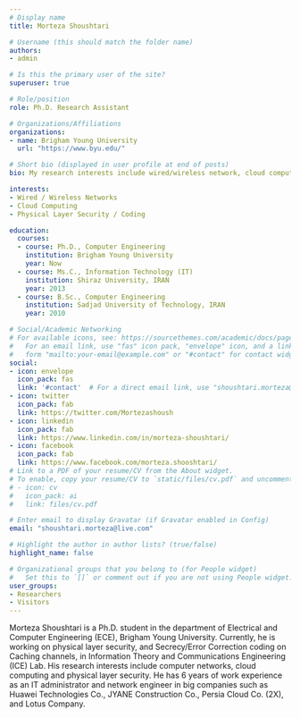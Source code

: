 ```yaml
---
# Display name
title: Morteza Shoushtari

# Username (this should match the folder name)
authors:
- admin

# Is this the primary user of the site?
superuser: true

# Role/position
role: Ph.D. Research Assistant

# Organizations/Affiliations
organizations:
- name: Brigham Young University
  url: "https://www.byu.edu/"

# Short bio (displayed in user profile at end of posts)
bio: My research interests include wired/wireless network, cloud computing and Physical Layer Security / Coding.

interests:
- Wired / Wireless Networks
- Cloud Computing
- Physical Layer Security / Coding

education:
  courses:
  - course: Ph.D., Computer Engineering
    institution: Brigham Young University
    year: Now
  - course: Ms.C., Information Technology (IT)
    institution: Shiraz University, IRAN
    year: 2013
  - course: B.Sc., Computer Engineering
    institution: Sadjad University of Technology, IRAN
    year: 2010

# Social/Academic Networking
# For available icons, see: https://sourcethemes.com/academic/docs/page-builder/#icons
#   For an email link, use "fas" icon pack, "envelope" icon, and a link in the
#   form "mailto:your-email@example.com" or "#contact" for contact widget.
social:
- icon: envelope
  icon_pack: fas
  link: '#contact'  # For a direct email link, use "shoushtari.morteza@live.com".
- icon: twitter
  icon_pack: fab
  link: https://twitter.com/Mortezashoush
- icon: linkedin
  icon_pack: fab
  link: https://www.linkedin.com/in/morteza-shoushtari/
- icon: facebook
  icon_pack: fab
  link: https://www.facebook.com/morteza.shooshtari/
# Link to a PDF of your resume/CV from the About widget.
# To enable, copy your resume/CV to `static/files/cv.pdf` and uncomment the lines below.
# - icon: cv
#   icon_pack: ai
#   link: files/cv.pdf

# Enter email to display Gravatar (if Gravatar enabled in Config)
email: "shoushtari.morteza@live.com"

# Highlight the author in author lists? (true/false)
highlight_name: false

# Organizational groups that you belong to (for People widget)
#   Set this to `[]` or comment out if you are not using People widget.
user_groups:
- Researchers
- Visitors
---
```


Morteza Shoushtari is a Ph.D. student in the department of Electrical and Computer Engineering (ECE), Brigham Young University. Currently, he is working on physical layer security, and Secrecy/Error Correction coding on Caching channels, in Information Theory and Communications Engineering (ICE) Lab. His research interests include computer networks, cloud computing and physical layer security.
He has 6 years of work experience as an IT administrator and network engineer in big companies such as Huawei Technologies Co., JYANE Construction Co., Persia Cloud Co. (2X), and Lotus Company. 

